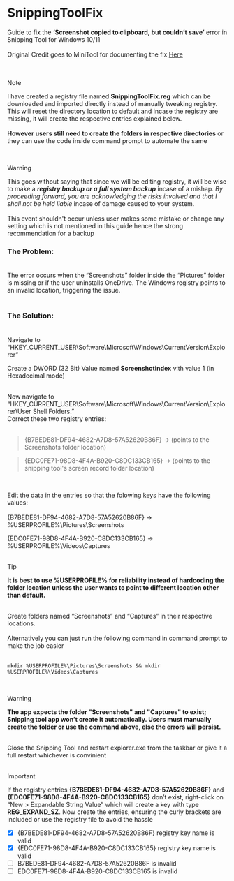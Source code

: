 # SnippingToolFix
Guide to fix the **‘Screenshot copied to clipboard, but couldn’t save’** error in Snipping Tool for Windows 10/11 <br><br>
Original Credit goes to MiniTool for documenting the fix [Here](https://www.minitool.com/data-recovery/windows-not-saving-screenshots-to-screenshots-folder.html#:~:text=Step%201.%20Press%20Windows%20%2B%20R%20key%20combination)<br><br>
<br>
> [!NOTE]
> I have created a registry file named **SnippingToolFix.reg** which can be downloaded and imported directly instead of manually tweaking registry. This will reset the directory location to default and incase the registry are missing, it will create the respective entries explained below. <br><br> **However users still need to create the folders in respective directories** or they can use the code inside command prompt to automate the same
<br>

> [!WARNING]
> This goes without saying that since we will be editing registry, it will be wise to make a ***registry backup or a full system backup*** incase of a mishap. _By proceeding forward, you are acknowledging the risks involved and that I shall not be held liable_ incase of damage caused to your system. <br><br>
> This event shouldn't occur unless user makes some mistake or change any setting which is not mentioned in this guide hence the strong recommendation for a backup

### The Problem: <br><br>
The error occurs when the “Screenshots” folder inside the “Pictures” folder is missing or if the user uninstalls OneDrive.
The Windows registry points to an invalid location, triggering the issue.
<br><br>
### The Solution:<br><br>
Navigate to “HKEY_CURRENT_USER\Software\Microsoft\Windows\CurrentVersion\Explorer”
<br>

Create a DWORD (32 Bit) Value  named **Screenshotindex** vith value 1 (in Hexadecimal mode) <br><br>

Now navigate to “HKEY_CURRENT_USER\Software\Microsoft\Windows\CurrentVersion\Explorer\User Shell Folders.”
<br>
Correct these two registry entries: <br><br>

>{B7BEDE81-DF94-4682-A7D8-57A52620B86F}  ->  (points to the Screenshots folder location)

>{EDC0FE71-98D8-4F4A-B920-C8DC133CB165}  ->  (points to the snipping tool's screen record folder location)<br>
<br>

Edit the data in the entries so that the folowing keys have the following values: <br><br>
{B7BEDE81-DF94-4682-A7D8-57A52620B86F}   ->  %USERPROFILE%\Pictures\Screenshots

{EDC0FE71-98D8-4F4A-B920-C8DC133CB165}   ->  %USERPROFILE%\Videos\Captures
<br><br>

>[!TIP]
>**It is best to use %USERPROFILE% for reliability instead of hardcoding the folder location unless the user wants to point to different location other than default.**
<br><br>

Create folders named “Screenshots” and “Captures” in their respective locations.<br><br>
Alternatively you can just run the following command in command prompt to make the job easier <br><br>
```
mkdir %USERPROFILE%\Pictures\Screenshots && mkdir %USERPROFILE%\Videos\Captures
```
<br>

> [!WARNING]
>**The app expects the folder "Screenshots" and "Captures" to exist; Snipping tool app won’t create it automatically. Users must manually create the folder or use the command above, else the errors will persist.**
<br><br>

Close the Snipping Tool and restart explorer.exe from the taskbar or give it a full restart whichever is convinient
<br><br>

> [!IMPORTANT]
> If the registry entries **{B7BEDE81-DF94-4682-A7D8-57A52620B86F}** and **{EDC0FE71-98D8-4F4A-B920-C8DC133CB165}** don’t exist, right-click on “New > Expandable String Value” which will create a key with type **REG_EXPAND_SZ**. Now create the entries, ensuring the curly brackets are included or use the registry file to avoid the hassle <br>
- [x] {B7BEDE81-DF94-4682-A7D8-57A52620B86F} registry key name is valid
- [x] {EDC0FE71-98D8-4F4A-B920-C8DC133CB165} registry key name is valid
- [ ] B7BEDE81-DF94-4682-A7D8-57A52620B86F is invalid
- [ ] EDC0FE71-98D8-4F4A-B920-C8DC133CB165 is invalid
